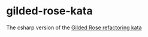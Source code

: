 # gilded-rose-kata
The csharp version of the [Gilded Rose refactoring kata](https://github.com/emilybache/GildedRose-Refactoring-Kata)
